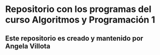 # Repositorio con los programas del curso Algoritmos y Programación 1
## Este repositorio es creado y mantenido por Angela Villota

